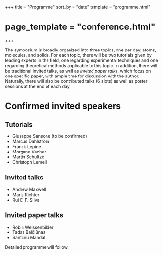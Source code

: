 +++
title = "Programme"
sort_by = "date"
template = "programme.html"
# page_template = "conference.html"
+++

The symposium is broadly organized into three topics, one per day:
atoms, molecules, and solids. For each topic, there will be two
tutorials given by leading experts in the field, one regarding
experimental techniques and one regarding theoretical methods
applicable to this topic. In addition, there will be traditional
invited talks, as well as _invited paper talks_, which focus on one
specific paper, with ample time for discussion with the
author. Naturally, there will also be contributed talks (6 slots) as
well as poster sessions at the end of each day.

# Confirmed invited speakers

## Tutorials
- Giuseppe Sansone (to be confirmed)
- Marcus Dahlström
- Franck Lepine
- Morgane Vacher
- Martin Schultze
- Christoph Lemell

## Invited talks

- Andrew Maxwell
- Maria Richter
- Rui E. F. Silva

## Invited paper talks

- Robin Weissenbilder
- Tadas Balčiūnas
- Santanu Mandal

Detailed programme will follow.

